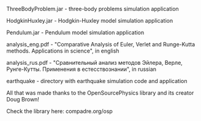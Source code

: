 ThreeBodyProblem.jar - three-body problems simulation application

HodgkinHuxley.jar - Hodgkin-Huxley model simulation application

Pendulum.jar - Pendulum model simulation application

analysis_eng.pdf - "Comparative Analysis of Euler, Verlet and Runge-Kutta methods. Applications in science", in english

analysis_rus.pdf - "Сравнительный анализ методов Эйлера, Верле, Рунге-Кутты. Применения в естесствознании", in russian

earthquake - directory with earthquake simulation code and application


All that was made thanks to the OpenSourcePhysics library and its creator Doug Brown!

Check the library here: compadre.org/osp
